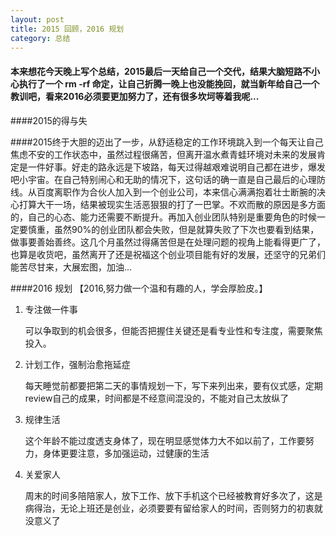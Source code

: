 ```yaml
---
layout: post
title: 2015 回顾，2016 规划
category: 总结
---
```


####	本来想花今天晚上写个总结，2015最后一天给自己一个交代，结果大脑短路不小心执行了一个 rm -rf 命定，让自己折腾一晚上也没能挽回，就当新年给自己一个教训吧，看来2016必须要更加努力了，还有很多坎坷等着我呢...


####2015的得与失

####2015终于大胆的迈出了一步，从舒适稳定的工作环境跳入到一个每天让自己焦虑不安的工作状态中，虽然过程很痛苦，但离开温水煮青蛙环境对未来的发展肯定是一件好事。好走的路永远是下坡路，每天过得越艰难说明自己都在进步，爆发吧小宇宙。在自己特别闹心和无助的情况下，这句话的确一直是自己最后的心理防线。从百度离职作为合伙人加入到一个创业公司，本来信心满满抱着壮士断腕的决心打算大干一场，结果被现实生活恶狠狠的打了一巴掌。不欢而散的原因是多方面的，自己的心态、能力还需要不断提升。再加入创业团队特别是重要角色的时候一定要慎重，虽然90%的创业团队都会失败，但是就算失败了下次也要看到结果，做事要善始善终。这几个月虽然过得痛苦但是在处理问题的视角上能看得更广了，也算是收货吧，虽然离开了还是祝福这个创业项目能有好的发展，还坚守的兄弟们能苦尽甘来，大展宏图，加油...

####2016  规划      【2016,努力做一个温和有趣的人，学会厚脸皮。】


1. 专注做一件事

   可以争取到的机会很多，但能否把握住关键还是看专业性和专注度，需要聚焦投入。


2. 计划工作，强制治愈拖延症

   每天睡觉前都要把第二天的事情规划一下，写下来列出来，要有仪式感，定期review自己的成果，时间都是不经意间混没的，不能对自己太放纵了 
   
3. 规律生活

   这个年龄不能过度透支身体了，现在明显感觉体力大不如以前了，工作要努力，身体更要注意，多加强运动，过健康的生活
   
4. 关爱家人

   周末的时间多陪陪家人，放下工作、放下手机这个已经被教育好多次了，这是病得治，无论上班还是创业，必须要要有留给家人的时间，否则努力的初衷就没意义了






 




 
